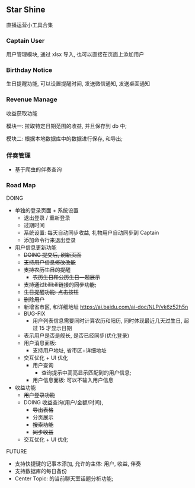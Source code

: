 ## Star Shine

直播运营小工具合集

### Captain User

用户管理模块, 通过 xlsx 导入, 也可以直接在页面上添加用户

### Birthday Notice

生日提醒功能, 可以设置提醒时间, 发送微信通知, 发送桌面通知

### Revenue Manage

收益获取功能

模块一: 拉取特定日期范围的收益, 并且保存到 db 中;

模块二: 根据本地数据库中的数据进行保存, 和导出;

### 伴奏管理

- 基于爬虫的伴奏查询

### Road Map

DOING
- 单独的登录页面 + 系统设置
  - 退出登录 / 重新登录
  - 过期时间
  - 系统设置: 每天自动同步收益, 礼物用户自动同步到 Captain
  - 添加命令行来退出登录
- 用户信息更新功能
    - ~~DOING 提交后, 刷新页面~~
    - ~~支持用户信息修改改能~~
    - ~~支持农历生日的提醒~~
      - ~~农历生日和公历生日一起展示~~
    - ~~支持通过bilibili链接的同步功能;~~
    - ~~生日提醒功能: 点击按钮~~
    - ~~删除用户~~ 
    - 新增省市区, 和详细地址 https://ai.baidu.com/ai-doc/NLP/vk6z52h5n
    - BUG-FIX
      -  用户列表信息需要同时计算农历和阳历, 同时体现最近几天过生日, 超过 15 才显示日期
    - 表示用户是否是舰长, 是否已经同步(优化登录)
    - 用户消息面板:
      - 支持用户地址, 省市区+详细地址
    - 交互优化 + UI 优化
      - 用户查询
        - 查询提示中高亮显示匹配到的用户信息;
      - 用户信息面板: 可以不输入用户信息
- 收益功能
    - ~~用户登录功能~~
    - DOING 收益查询(用户/金额/时间),
      - ~~导出表格~~ 
      - 分页展示
      - ~~搜索功能~~
      - ~~同步收益~~
    - 交互优化 + UI 优化

FUTURE

- 支持快捷键的记事本添加, 允许的主体: 用户, 收益, 伴奏
- 支持数据库的每日备份
- Center Topic: 的当前聊天室话题分析功能; 




